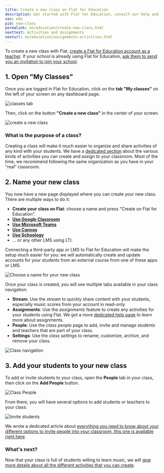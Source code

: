 ```yaml
---
title: Create a new class on Flat for Education
description: Get started with Flat for Education, consult our help and info regarding our education product usage.
nav: edu
pid: new-class
permalink: en/education/create-new-class.html
nexttext: Activities and Assignments
nexturl: en/education/assignments-activities.html
---
```


To create a new class with Flat, [create a Flat for Education account as a teacher](https://flat.io/edu/signup). If your school is already using Flat for Education, [ask them to send you an invitation to join your school](/help/en/education/invite-teachers.html).

## 1. Open "My Classes"

Once you are logged in Flat for Education, click on the **tab "My classes"** on the left of your screen on any dashboard page.

![classes tab](/help/assets/img/edu/classes-tab.png)

Then, click on the button **"Create a new class"** in the center of your screen.

![create a new class](/help/assets/img/edu/create-class.png)

### What is the purpose of a class?

Creating a class will make it much easier to organize and share activities of any kind with your students.
We have a [dedicated section](/help/en/education/assignments-activities.html) about the various kinds of activities you can create and assign to your classroom.
Most of the time, we recommend following the same organization as you have in your "real" classroom.

## 2. Name your new class

You now have a new page displayed where you can create your new class. There are multiple ways to do it:

* **Create your class on Flat**: choose a name and press "Create on Flat for Education".
* **[Use Google Classroom](/help/en/education/google-classroom/setup-course.html)**
* **[Use Microsoft Teams](/help/en/education/microsoft-teams/setup-course.html)**
* **[Use Canvas](/help/en/education/canvas-lms/setup-configuration.html)**
* **[Use Schoology](/help/en/education/schoology/)**
* ... or any other LMS using LTI.

Connecting a third-party app or LMS to Flat for Education will make the setup much easier for you: we will automatically create and update accounts for your students from an external course from one of these apps or LMS.

![Choose a name for your new class](/help/assets/img/edu/create-class-landing.png)

Once your class is created, you will see multiple tabs available in your class navigation:

* **Stream**: Use the *stream* to quickly share content with your students, especially music scores from your account in read-only.
* **Assignments**: Use the *assignments* feature to create any activities for your students using Flat. We got a more [dedicated help page](/help/en/education/assignments-activities.html) to learn more about assignments.
* **People**: Use the *class people* page to add, invite and manage students and teachers that are part of your class.
* **Settings**: Use the *class settings* to rename, customize, archive, and remove your class.

![Class navigation](/help/assets/img/edu/class-empty-tabs.png)

## 3. Add your students to your new class

To add or invite students to your class, open the **People** tab in your class, then click on the **Add People** button.

![Class People](/help/assets/img/edu/class-people-tab-empty.png)

From there, you will have several options to add students or teachers to your class:

![Invite students](/help/assets/img/edu/class-add-people-manual.png)

We wrote a dedicated article about [everything you need to know about your different options to invite people into your classroom, this one is available right here](/help/en/education/invite-students.html).

### What's next?

Now that your class is full of students willing to learn music, we will [give more details about all the different activities that you can create](/help/en/education/assignments-activities.html).
